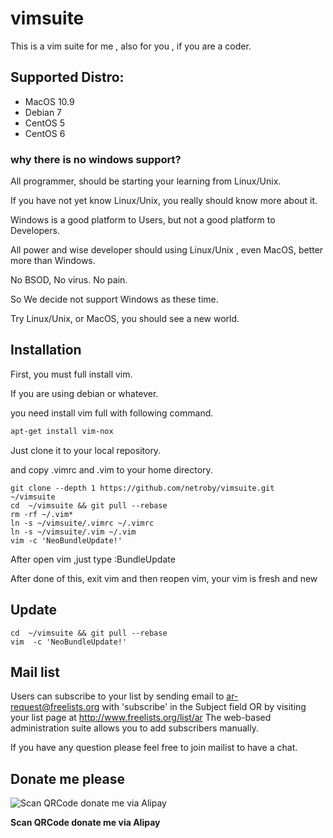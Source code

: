 # vimsuite

This is a vim suite for me , also for you , if you are a coder.

## Supported Distro:

* MacOS 10.9
* Debian 7
* CentOS 5
* CentOS 6


### why there is no windows support?

All programmer, should be starting your learning from Linux/Unix.

If you have not yet know Linux/Unix, you really should know more about it.

Windows is a good platform to Users, but not a good platform to Developers.

All power and wise developer should using Linux/Unix , even MacOS, better more than Windows.

No BSOD, No virus. No pain.

So We decide not support Windows as these time.

Try Linux/Unix, or MacOS, you should see a new world.



## Installation

First, you must full install vim.

If you are using debian or whatever.

you need install vim full with following command.

```sh
apt-get install vim-nox
```


Just clone it to your local repository.

and copy .vimrc and .vim to your home directory.

```
git clone --depth 1 https://github.com/netroby/vimsuite.git  ~/vimsuite 
cd  ~/vimsuite && git pull --rebase 
rm -rf ~/.vim*
ln -s ~/vimsuite/.vimrc ~/.vimrc
ln -s ~/vimsuite/.vim ~/.vim
vim -c 'NeoBundleUpdate!'
```
After open vim ,just type :BundleUpdate

After done of this, exit vim and then reopen vim, your vim is fresh and new

## Update 

```
cd  ~/vimsuite && git pull --rebase 
vim  -c 'NeoBundleUpdate!'
```


## Mail list

Users can subscribe to your list by sending email to ar-request@freelists.org with 'subscribe' in the Subject field OR by visiting your list page at http://www.freelists.org/list/ar The web-based administration suite allows you to add subscribers manually.

If you have any question please feel free to join mailist to have a chat.


## Donate me please

![Scan QRCode donate me via Alipay](https://www.netroby.com/assets/images/alipayme.jpg)

**Scan QRCode donate me via Alipay**
